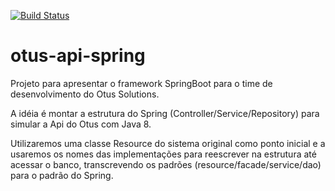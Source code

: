 [![Build Status](https://travis-ci.org/fdrtec/otus-api-spring.svg?branch=master)](https://travis-ci.org/fdrtec/otus-api-spring)

# otus-api-spring

Projeto para apresentar o framework SpringBoot para o time de desenvolvimento do Otus Solutions.

A idéia é montar a estrutura do Spring (Controller/Service/Repository) para simular a Api do Otus com Java 8.

Utilizaremos uma classe Resource do sistema original como ponto inicial e a usaremos os nomes das implementações para reescrever na estrutura até acessar o banco, transcrevendo os padrões (resource/facade/service/dao) para o padrão do Spring. 

